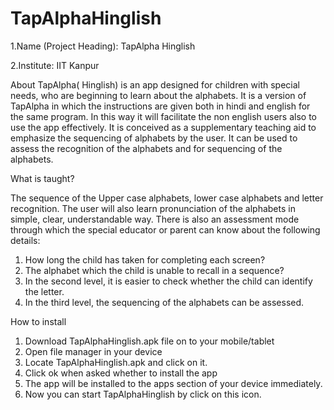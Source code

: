 TapAlphaHinglish
================

1.Name (Project Heading): TapAlpha Hinglish

2.Institute: IIT Kanpur

About
TapAlpha( Hinglish)  is an app designed for children with special needs, who are beginning to learn about the alphabets. It is a version  of TapAlpha in which the instructions are given both in hindi and english for the same program. In this way it will facilitate the non english  users also to use the app effectively.
It is conceived as a supplementary teaching aid to emphasize the sequencing of alphabets by the user. It can be used to assess the recognition of the alphabets and for sequencing of the alphabets. 

What is taught?

The sequence of the Upper case alphabets, lower case alphabets and letter recognition. 
The user will also learn pronunciation of the alphabets in simple, clear, understandable way. 
There is also an assessment mode through which the special educator or parent can know about the following details:
1. How long the child has taken for completing each screen?
2. The alphabet which the child is unable to recall in a sequence?
3. In the second level, it is easier to check whether the child can identify the letter.
4. In the third level, the sequencing of the alphabets can be assessed.

How to install

1. Download TapAlphaHinglish.apk file on to your mobile/tablet
2. Open file manager in your device
3. Locate TapAlphaHinglish.apk and click on it.
4. Click ok when asked whether  to  install the app
5. The app will be installed to the apps section of your device immediately.
6. Now you can start TapAlphaHinglish by click on this icon.

